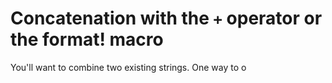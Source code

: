 # Concatenation with the `+` operator or the format! macro

You'll want to combine two existing strings. One way to o